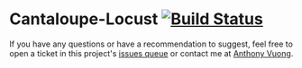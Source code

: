 # Cantaloupe-Locust [![Build Status](https://travis-ci.com/UCLALibrary/cantaloupe-locust.svg?branch=master)](https://travis-ci.com/UCLALibrary/cantaloupe-locust)


If you have any questions or have a recommendation to suggest, feel free to open a ticket in this project's [issues queue](https://github.com/UCLALibrary/uclalib_role_docker-ce/issues) or contact me at <a href="mailto:lightningcount513@gmail.com">Anthony Vuong</a>.
